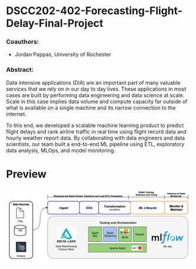 # DSCC202-402-Forecasting-Flight-Delay-Final-Project

### Coauthors:
- Jordan Pappas, University of Rochester

### Abstract:
Data intensive applications (DIA) are an important part of many valuable services that we rely on in our day to day lives. These applications in most cases are built by performing data engineering and data science at scale. Scale in this case implies data volume and compute capacity far outside of what is available on a single machine and its narrow connection to the internet.

To this end, we developed a scalable machine learning product to predict flight delays and rank airline traffic in real time using flight record data and hourly weather report data. By collaborating with data engineers and data scientists, our team built a end-to-end ML pipeline using ETL, exploratory data analysis, MLOps, and model monitoring.



# Preview

![](https://github.com/jordanjpappas/DSCC202-402-Forecasting-Flight-Delay-Final-Project/blob/main/DIA%20Framework-DIA%20Process%20-%201.png)
